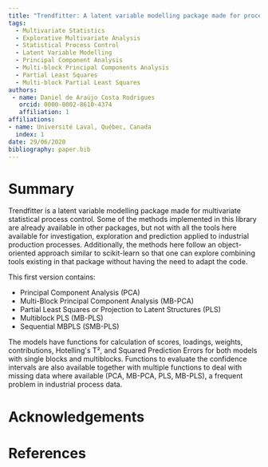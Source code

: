 ```yaml
---
title: "Trendfitter: A latent variable modelling package made for process control"
tags:
  - Multivariate Statistics
  - Explorative Multivariate Analysis
  - Statistical Process Control
  - Latent Variable Modelling
  - Principal Component Analysis
  - Multi-block Principal Components Analysis
  - Partial Least Squares
  - Multi-block Partial Least Squares
authors:
 - name: Daniel de Araújo Costa Rodrigues
   orcid: 0000-0002-8610-4374
   affiliation: 1
affiliations:
- name: Université Laval, Québec, Canada
  index: 1
date: 29/06/2020
bibliography: paper.bib
---
```


# Summary

Trendfitter is a latent variable modelling package made for multivariate statistical process control. Some of the methods implemented in this library are already available in other packages, but not with all the tools here available for investigation, exploration and prediction applied to industrial production processes. Additionally, the methods here follow an object-oriented approach similar to scikit-learn so that one can explore combining tools existing in that package without having the need to adapt the code.

This first version contains:
- Principal Component Analysis (PCA)
- Multi-Block Principal Component Analysis (MB-PCA)
- Partial Least Squares or Projection to Latent Structures (PLS)
- Multiblock PLS (MB-PLS)
- Sequential MBPLS (SMB-PLS)


The models have functions for calculation of scores, loadings, weights, contributions, Hotelling's T², and Squared Prediction Errors for both models with single blocks and multiblocks. Functions to evaluate the confidence intervals are also available together with multiple functions to deal with missing data where available (PCA, MB-PCA, PLS, MB-PLS), a frequent problem in industrial process data.



# Acknowledgements


# References
